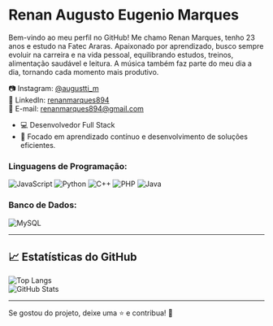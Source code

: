 <h1>Renan Augusto Eugenio Marques</h1>

Bem-vindo ao meu perfil no GitHub! Me chamo Renan Marques, tenho 23 anos e estudo na Fatec Araras. Apaixonado por aprendizado, busco sempre evoluir na carreira e na vida pessoal, equilibrando estudos, treinos, alimentação saudável e leitura. A música também faz parte do meu dia a dia, tornando cada momento mais produtivo.

📷 Instagram: [@augustti_m](https://www.instagram.com/augustti_m)  
💼 LinkedIn: [renanmarques894](https://www.linkedin.com/in/renanmarques894)  
📧 E-mail: [renanmarques894@gmail.com](mailto:renanmarques894@gmail.com)  

- 💻 Desenvolvedor Full Stack 
- 🎯 Focado em aprendizado contínuo e desenvolvimento de soluções eficientes.

### Linguagens de Programação:  
![JavaScript](https://img.shields.io/badge/-JavaScript-F7DF1E?style=flat-square&logo=javascript&logoColor=black) ![Python](https://img.shields.io/badge/-Python-3776AB?style=flat-square&logo=python&logoColor=white) ![C++](https://img.shields.io/badge/-C++-00599C?style=flat-square&logo=c%2B%2B&logoColor=white) ![PHP](https://img.shields.io/badge/-PHP-777BB4?style=flat-square&logo=php&logoColor=white) ![Java](https://img.shields.io/badge/-Java-007396?style=flat-square&logo=java&logoColor=red)  


### Banco de Dados:  
![MySQL](https://img.shields.io/badge/-MySQL-4479A1?style=flat-square&logo=mysql&logoColor=white)

---

## 📈 Estatísticas do GitHub
![Top Langs](https://github-readme-stats.vercel.app/api/top-langs/?username=Marques894&layout=compact&theme=shadow_green)
<br>
![GitHub Stats](https://github-readme-stats.vercel.app/api?username=Marques894&show_icons=true&theme=shadow_green)         

---
Se gostou do projeto, deixe uma ⭐ e contribua! 🚀

